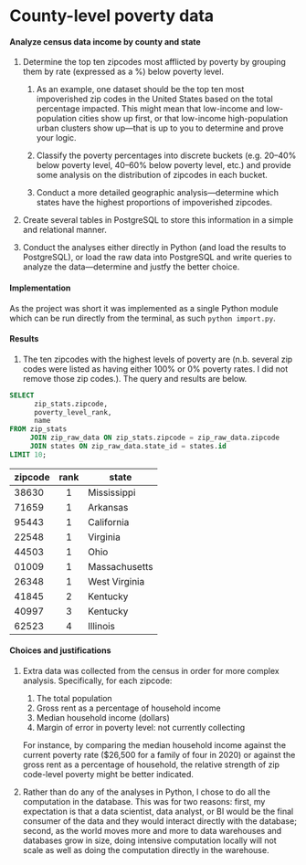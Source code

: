 # County-level poverty data
#### Analyze census data income by county and state

1. Determine the top ten zipcodes most afflicted by poverty by grouping them by rate (expressed as a %) below poverty level.

    1. As an example, one dataset should be the top ten most impoverished zip codes in the United States based on the total percentage impacted. This might mean that low-income and low-population cities show up first, or that low-income high-population urban clusters show up—that is up to you to determine and prove your logic.

    1. Classify the poverty percentages into discrete buckets (e.g. 20–40% below poverty level, 40–60% below poverty level, etc.) and provide some analysis on the distribution of zipcodes in each bucket.

    1. Conduct a more detailed geographic analysis—determine which states have the highest proportions of impoverished zipcodes.

1. Create several tables in PostgreSQL to store this information in a simple and relational manner.

1. Conduct the analyses either directly in Python (and load the results to PostgreSQL), or load the raw data into PostgreSQL and write queries to analyze the data—determine and justfy the better choice.

#### Implementation

As the project was short it was implemented as a single Python module which can be run directly from the terminal, as such `python import.py`.

#### Results

1. The ten zipcodes with the highest levels of poverty are (n.b. several zip codes were listed as having either 100% or 0% poverty rates. I did not remove those zip codes.). The query and results are below.

```sql
SELECT
      zip_stats.zipcode, 
      poverty_level_rank, 
      name 
FROM zip_stats 
     JOIN zip_raw_data ON zip_stats.zipcode = zip_raw_data.zipcode 
     JOIN states ON zip_raw_data.state_id = states.id
LIMIT 10;
```


|zipcode | rank | state | 
|--------|:----:|-------|
|38630   | 1    | Mississippi |
|71659   | 1    | Arkansas |
|95443   | 1    | California |
|22548   | 1    | Virginia |
|44503   | 1    | Ohio |
|01009   | 1    | Massachusetts |
|26348   | 1    | West Virginia |
|41845   | 2    | Kentucky |
|40997   | 3    | Kentucky |
|62523   | 4    | Illinois |

#### Choices and justifications

1. Extra data was collected from the census in order for more complex analysis. Specifically, for each zipcode: 
    1. The total population
    1. Gross rent as a percentage of household income
    1. Median household income (dollars)
    1. Margin of error in poverty level: not currently collecting  

    For instance, by comparing the median household income against the current poverty rate ($26,500 for a family of four in 2020) or against the gross rent as a percentage of household, the relative strength of zip code-level poverty might be better indicated.

1. Rather than do any of the analyses in Python, I chose to do all the computation in the database. This was for two reasons: first, my expectation is that a data scientist, data analyst, or BI would be the final consumer of the data and they would interact directly with the database; second, as the world moves more and more to data warehouses and databases grow in size, doing intensive computation locally will not scale as well as doing the computation directly in the warehouse.


